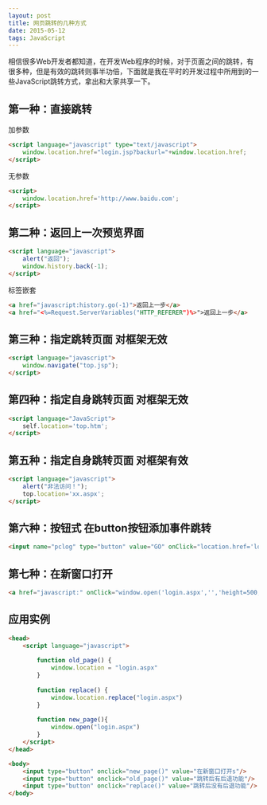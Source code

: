 ```yaml
---
layout: post
title: 网页跳转的几种方式
date: 2015-05-12
tags: JavaScript
---
```


相信很多Web开发者都知道，在开发Web程序的时候，对于页面之间的跳转，有很多种，但是有效的跳转则事半功倍，下面就是我在平时的开发过程中所用到的一些JavaScript跳转方式，拿出和大家共享一下。

## 第一种：直接跳转

加参数

```html
<script language="javascript" type="text/javascript">
    window.location.href="login.jsp?backurl="+window.location.href;
</script>
```

无参数

```html
<script>
    window.location.href='http://www.baidu.com';
</script>
```

## 第二种：返回上一次预览界面

```html
<script language="javascript">
    alert("返回");
    window.history.back(-1);
</script>
```

标签嵌套

```html
<a href="javascript:history.go(-1)">返回上一步</a>
<a href="<%=Request.ServerVariables("HTTP_REFERER")%>">返回上一步</a>
```

## 第三种：指定跳转页面 对框架无效

```html
<script language="javascript">
    window.navigate("top.jsp");
</script>
```

## 第四种：指定自身跳转页面 对框架无效

```html
<script language="JavaScript">
    self.location='top.htm';
</script>
```

## 第五种：指定自身跳转页面 对框架有效

```html
<script language="javascript">
    alert("非法访问！");
    top.location='xx.aspx';
</script>
```

## 第六种：按钮式 在button按钮添加事件跳转

```html
<input name="pclog" type="button" value="GO" onClick="location.href='login.aspx'">
```

## 第七种：在新窗口打开

```html
<a href="javascript:" onClick="window.open('login.aspx','','height=500,width=611,scrollbars=yes,status=yes')">开新窗口</a>
```

## 应用实例

```html
<head>
    <script language="javascript">
    
        function old_page() {
            window.location = "login.aspx"
        }
        
        function replace() {
            window.location.replace("login.aspx")
        }
        
        function new_page(){
            window.open("login.aspx")
        }
    </script>
</head>

<body>
    <input type="button" onclick="new_page()" value="在新窗口打开s"/>
    <input type="button" onclick="old_page()" value="跳转后有后退功能"/>
    <input type="button" onclick="replace()" value="跳转后没有后退功能"/>
</body>
```
